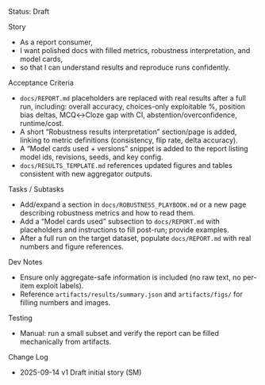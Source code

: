 Status: Draft

Story
- As a report consumer,
- I want polished docs with filled metrics, robustness interpretation, and model cards,
- so that I can understand results and reproduce runs confidently.

Acceptance Criteria
- `docs/REPORT.md` placeholders are replaced with real results after a full run, including: overall accuracy, choices-only exploitable %, position bias deltas, MCQ↔Cloze gap with CI, abstention/overconfidence, runtime/cost.
- A short “Robustness results interpretation” section/page is added, linking to metric definitions (consistency, flip rate, delta accuracy).
- A “Model cards used + versions” snippet is added to the report listing model ids, revisions, seeds, and key config.
- `docs/RESULTS_TEMPLATE.md` references updated figures and tables consistent with new aggregator outputs.

Tasks / Subtasks
- Add/expand a section in `docs/ROBUSTNESS_PLAYBOOK.md` or a new page describing robustness metrics and how to read them.
- Add a “Model cards used” subsection to `docs/REPORT.md` with placeholders and instructions to fill post-run; provide examples.
- After a full run on the target dataset, populate `docs/REPORT.md` with real numbers and figure references.

Dev Notes
- Ensure only aggregate-safe information is included (no raw text, no per-item exploit labels).
- Reference `artifacts/results/summary.json` and `artifacts/figs/` for filling numbers and images.

Testing
- Manual: run a small subset and verify the report can be filled mechanically from artifacts.

Change Log
- 2025-09-14 v1 Draft initial story (SM)

